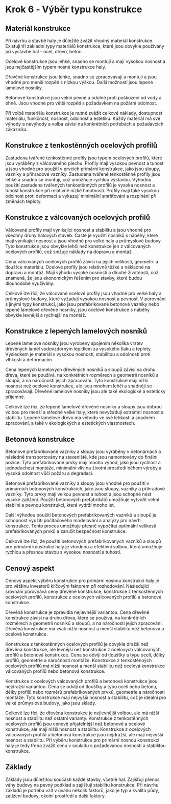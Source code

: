 
# Krok 6 ‐ Výběr typu konstrukce

## Materiál konstrukce
Při návrhu a stavbě haly je důležité zvážit vhodný materiál konstrukce. Existují tři základní typy materiálů konstrukce, které jsou obvykle používány při výstavbě hal - ocel, dřevo, beton.

Ocelové konstrukce jsou lehké, snadno se montují a mají vysokou nosnost a jsou nejčastějším typem nosné konstrukce haly.

Dřevěné konstrukce jsou lehké, snadno se zpracovávají a montují a jsou vhodné pro menší rozpětí s nízkou výškou. Další možností jsou lepené lamelové nosníky.

Betonové konstrukce jsou velmi pevné a odolné proti poškození od vody a ohně. Jsou vhodné pro větší rozpětí s požadavkem na požární odolnost. 

Při volbě materiálu konstrukce je nutné zvážit celkové náklady, dostupnost materiálu, funkčnost, nosnost, odolnost a estetiku. Každý materiál má své výhody a nevýhody a volba závisí na konkrétních potřebách a požadavcích zákazníka.

## Konstrukce z tenkostěnných ocelových profilů
Zastudena tvářené tenkostěnné profily jsou typem ocelových profilů, které jsou vyráběny z válcovaného plechu. Profily mají vysokou pevnost a tuhost a jsou vhodné pro použití v prvcích primární konstrukce, jako jsou sloupy, vazníky a příhradové vazníky. Zastudena tvářené tenkostěnné profily jsou lehké a snadno se montují, což umožňuje rychlou výstavbu.
Výhodou použití zastudena tvářených tenkostěnných profilů je vysoká nosnost a tuhost konstrukce při relativně nízké hmotnosti. Profily mají také vysokou odolnost proti deformaci a vykazují minimální smršťování a rozpínání při změnách teploty.

## Konstrukce z válcovaných ocelových profilů
Válcované profily mají vynikající nosnost a stabilitu a jsou vhodné pro všechny druhy halových staveb. Časté je využití nosníků s náběhy, které mají vynikající nosnost a jsou vhodné pro velké haly a průmyslové budovy. Tyto konstrukce jsou obvykle lehčí než konstrukce jen z válcovaných ocelových profilů, což snižuje náklady na dopravu a montáž. 

Cena válcovaných ocelových profilů závisí na jejich velikosti, geometrii a tloušťce materiálu. Ocelové profily jsou relativně těžké a nákladné na dopravu a montáž. Mají výhodu vysoké nosnosti a dlouhé životnosti, což znamená, že jsou ekonomickým řešením pro stavby, které budou dlouhodobě využívány. 

Celkově lze říci, že válcované ocelové profily jsou vhodné pro velké haly a průmyslové budovy, které vyžadují vysokou nosnost a pevnost. V porovnání s jinými typy konstrukcí, jako jsou prefabrikované betonové vazníky nebo lepené lamelové dřevěné nosníky, jsou ocelové konstrukce s náběhy obvykle levnější a rychlejší na montáž.

## Konstrukce z lepených lamelových nosníků
Lepené lamelové nosníky jsou vyrobeny spojením několika vrstev dřevěných lamel vodovzdorným lepidlem za vysokého tlaku a teploty. Výsledkem je materiál s vysokou nosností, stabilitou a odolností proti vlhkosti a deformacím.

Cena lepených lamelových dřevěných nosníků a sloupů závisí na druhu dřeva, které se používá, na konkrétních rozměrech a geometrii nosníků a sloupů, a na náročnosti jejich zpracování. Tyto konstrukce mají nižší nosnost než ocelové konstrukce, ale jsou mnohem lehčí a snadněji se zpracovávají. Dřevěné lamelové nosníky jsou ale také ekologické a esteticky příjemné.

Celkově lze říci, že lepené lamelové dřevěné nosníky a sloupy jsou dobrou volbou pro menší a středně velké haly, které nevyžadují extrémní nosnost a stabilitu. Lepené lamelové dřevo má výhodu ve své lehkosti a snadném zpracování, a také v ekologických a estetických vlastnostech. 

## Betonová konstrukce
Betonové prefabrikované vazníky a sloupy jsou vyráběny v betonárnách a následně transportovány na staveniště, kde jsou namontovány do finální pozice. Tyto prefabrikované prvky mají mnoho výhod, jako jsou rychlost a jednoduchost montáže, minimální vliv na životní prostředí během výroby a vysoká odolnost vůči požáru a degradaci.

Betonové prefabrikované vazníky a sloupy jsou vhodné pro použití v primárních betonových konstrukcích, jako jsou sloupy, vazníky a příhradové vazníky. Tyto prvky mají velkou pevnost a tuhost a jsou schopné nést vysoké zatížení. Použití betonových prefabrikátů umožňuje vytvořit velmi stabilní a pevnou konstrukci, která vydrží mnoho let.

Další výhodou použití betonových prefabrikovaných vazníků a sloupů je schopnost využití počítačového modelování a analýzy pro návrh konstrukce. Tento proces umožňuje přesně vypočítat optimální velikosti prefabrikovaných prvků a zaručit bezpečnost konstrukce.

Celkově lze říci, že použití betonových prefabrikovaných vazníků a sloupů pro primární konstrukci haly je vhodnou a efektivní volbou, která umožňuje rychlou a přesnou stavbu s vysokou nosností a tuhostí.

## Cenový aspekt 
Cenový aspekt výběru konstrukce pro primární nosnou konstrukci haly je pro většinu investorů klíčovým faktorem při rozhodování. Následující srovnání porovnává ceny dřevěné konstrukce, konstrukce z tenkostěnných ocelových profilů, konstrukce z ocelových válcovaných profilů a betonové konstrukce.

Dřevěná konstrukce je zpravidla nejlevnější variantou. Cena dřevěné konstrukce závisí na druhu dřeva, které se používá, na konkrétních rozměrech a geometrii nosníků a sloupů, a na náročnosti jejich zpracování. Dřevěná konstrukce má však nižší nosnost a menší stabilitu než betonová a ocelová konstrukce.

Konstrukce z tenkostěnných ocelových profilů je obvykle dražší než dřevěná konstrukce, ale levnější než konstrukce z ocelových válcovaných profilů a betonová konstrukce. Cena se odvíjí od tloušťky a typu oceli, délky profilů, geometrie a náročnosti montáže. Konstrukce z tenkostěnných ocelových profilů má nižší nosnost a menší stabilitu než ocelová konstrukce válcovaných profilů nebo betonová konstrukce.

Konstrukce z ocelových válcovaných profilů a betonová konstrukce jsou nejdražší variantou. Cena se odvíjí od tloušťky a typu oceli nebo betonu, délky profilů nebo rozměrů prefabrikovaných prvků, geometrie a náročnosti montáže. Tyto konstrukce mají nejvyšší nosnost a stabilitu, což je ideální pro velké průmyslové budovy, jako jsou sklady.

Celkově lze říci, že dřevěná konstrukce je nejlevnější volbou, ale má nižší nosnost a stabilitu než ostatní varianty. Konstrukce z tenkostěnných ocelových profilů jsou cenově přijatelnější než betonové a ocelové konstrukce, ale mají nižší nosnost a stabilitu. Konstrukce z ocelových válcovaných profilů a betonová konstrukce jsou nejdražší, ale mají nejvyšší nosnost a stabilitu. Při výběru konstrukce pro primární nosnou konstrukci haly je tedy třeba zvážit cenu v souladu s požadovanou nosností a stabilitou konstrukce.

## Základy
Základy jsou důležitou součástí každé stavby, včetně hal. Zajišťují přenos váhy budovy na pevný podklad a zajišťují stabilitu konstrukce. Při návrhu základů je potřeba vzít v úvahu několik faktorů, jako je typ a kvalita půdy, zatížení budovy, okolní prostředí a další faktory.

